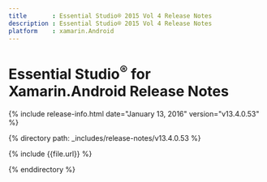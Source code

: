 ```yaml
---
title       : Essential Studio® 2015 Vol 4 Release Notes
description : Essential Studio® 2015 Vol 4 Release Notes
platform    : xamarin.Android
---
```


# Essential Studio<sup>®</sup> for Xamarin.Android Release Notes

{% include release-info.html date="January 13, 2016" version="v13.4.0.53" %} 

{% directory path: _includes/release-notes/v13.4.0.53 %}


{% include {{file.url}} %}

{% enddirectory %}